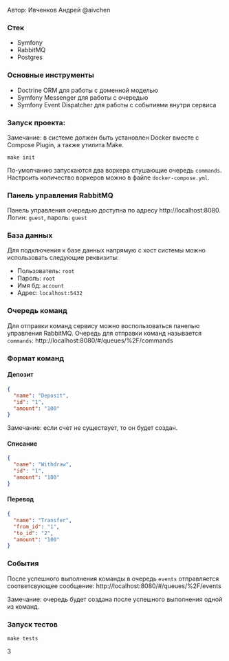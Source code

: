 Автор: Ивченков Андрей @aivchen

### Стек

- Symfony
- RabbitMQ
- Postgres

### Основные инструменты

- Doctrine ORM для работы с доменной моделью
- Symfony Messenger для работы с очередью
- Symfony Event Dispatcher для работы с событиями внутри сервиса

### Запуск проекта:

Замечание: в системе должен быть установлен Docker вместе с Compose Plugin, а также утилита Make.

```shell
make init
```

По-умолчанию запускаются два воркера слушающие очередь `commands`. Настроить количество воркеров можно в файле `docker-compose.yml`.

### Панель управления RabbitMQ

Панель управления очередью доступна по адресу http://localhost:8080.
Логин: `guest`, пароль: `guest`

### База данных

Для подключения к базе данных напрямую с хост системы можно использовать следующие реквизиты:

- Пользователь: `root`
- Пароль: `root`
- Имя бд: `account`
- Адрес: `localhost:5432`

### Очередь команд

Для отправки команд сервису можно воспользоваться панелью управления RabbitMQ.
Очередь для отправки команд называется `commands`: http://localhost:8080/#/queues/%2F/commands

### Формат команд

#### Депозит

```json
{
  "name": "Deposit",
  "id": "1",
  "amount": "100"
}
```

Замечание: если счет не существует, то он будет создан.

#### Списание

```json
{
  "name": "Withdraw",
  "id": "1",
  "amount": "100"
}
```

#### Перевод

```json
{
  "name": "Transfer",
  "from_id": "1",
  "to_id": "2",
  "amount": "100"
}
```

### События

После успешного выполнения команды в очередь `events` отправляется соответсвующее
сообщение: http://localhost:8080/#/queues/%2F/events

Замечание: очередь будет создана после успешного выполнения одной из команд.

### Запуск тестов

```shell
make tests
```
3
